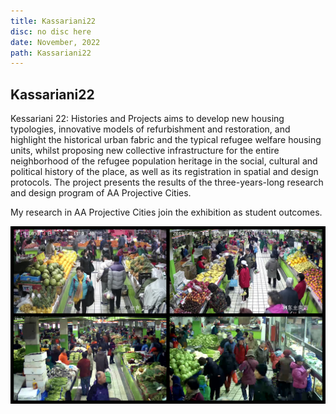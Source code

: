 ```yaml
---
title: Kassariani22
disc: no disc here
date: November, 2022
path: Kassariani22
---
```

<special>
</special>

## Kassariani22

Kessariani 22: Histories and Projects aims to develop new housing typologies, innovative models of refurbishment and restoration, and highlight the historical urban fabric and the typical refugee welfare housing units, whilst proposing new collective infrastructure for the entire neighborhood of the refugee population heritage in the social, cultural and political history of the place, as well as its registration in spatial and design protocols. The project presents the results of the three-years-long research and design program of AA Projective Cities.

My research in AA Projective Cities join the exhibition as student outcomes.


![Camera Capture](../images/articles/academic_02/Camera_Capture.jpg)

